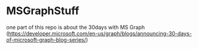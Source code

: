 # MSGraphStuff

one part of this repo is about the 30days with MS Graph (https://developer.microsoft.com/en-us/graph/blogs/announcing-30-days-of-microsoft-graph-blog-series/)